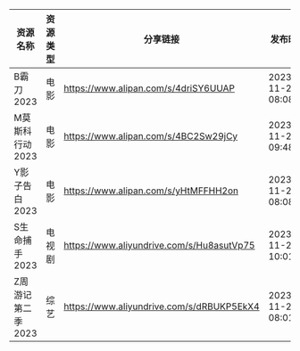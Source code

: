 | 资源名称        | 资源类型 | 分享链接                                      | 发布时间                |
| ----------- | ---- | ----------------------------------------- | ------------------- |
| B霸刀2023     | 电影   | https://www.alipan.com/s/4driSY6UUAP      | 2023-11-27 08:08:04 |
| M莫斯科行动2023  | 电影   | https://www.alipan.com/s/4BC2Sw29jCy      | 2023-11-27 09:48:05 |
| Y影子告白2023   | 电影   | https://www.alipan.com/s/yHtMFFHH2on      | 2023-11-27 08:08:10 |
| S生命捕手2023   | 电视剧  | https://www.aliyundrive.com/s/Hu8asutVp75 | 2023-11-27 10:01:03 |
| Z周游记第二季2023 | 综艺   | https://www.aliyundrive.com/s/dRBUKP5EkX4 | 2023-11-27 08:01:03 |
